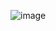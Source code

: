 ![image](https://github.com/leiasantos/formulario-basico-javascript/assets/57420848/18033c49-3e4b-4f7f-88a0-6a8cd0213ff4)
